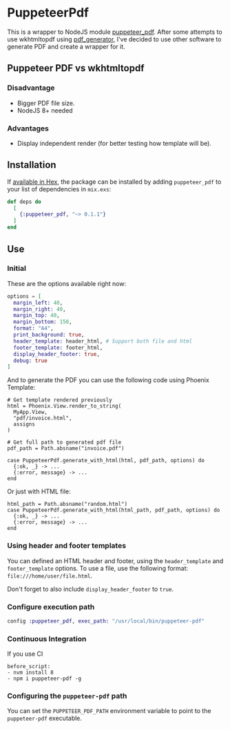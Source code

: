 # PuppeteerPdf

This is a wrapper to NodeJS module [puppeteer_pdf](https://www.npmjs.com/package/puppeteer-pdf). After some attempts to use wkhtmltopdf using [pdf_generator](https://github.com/gutschilla/elixir-pdf-generator), I've decided to use other software to generate PDF and create a wrapper for it.

## Puppeteer PDF vs wkhtmltopdf

### Disadvantage

* Bigger PDF file size.
* NodeJS 8+ needed

### Advantages

* Display independent render (for better testing how template will be).

## Installation

If [available in Hex](https://hex.pm/docs/publish), the package can be installed
by adding `puppeteer_pdf` to your list of dependencies in `mix.exs`:

```elixir
def deps do
  [
    {:puppeteer_pdf, "~> 0.1.1"}
  ]
end
```

## Use

### Initial
These are the options available right now:

```elixir
options = [
  margin_left: 40,
  margin_right: 40,
  margin_top: 40,
  margin_bottom: 150,
  format: "A4",
  print_background: true,
  header_template: header_html, # Support both file and html
  footer_template: footer_html,
  display_header_footer: true,
  debug: true
]
```

And to generate the PDF you can use the following code using Phoenix Template:

```
# Get template rendered previously
html = Phoenix.View.render_to_string(
  MyApp.View,
  "pdf/invoice.html",
  assigns
)

# Get full path to generated pdf file
pdf_path = Path.absname("invoice.pdf")

case PuppeteerPdf.generate_with_html(html, pdf_path, options) do
  {:ok, _} -> ...
  {:error, message} -> ...
end
```

Or just with HTML file:

```
html_path = Path.absname("random.html")
case PuppeteerPdf.generate_with_html(html_path, pdf_path, options) do
  {:ok, _} -> ...
  {:error, message} -> ...
end
```

### Using header and footer templates

You can defined an HTML header and footer, using the `header_template` and `footer_template` options.
To use a file, use the following format: `file:///home/user/file.html`.

Don't forget to also include `display_header_footer` to `true`.

### Configure execution path

```elixir
config :puppeteer_pdf, exec_path: "/usr/local/bin/puppeteer-pdf"
```

### Continuous Integration

If you use CI

```
before_script:
- nvm install 8
- npm i puppeteer-pdf -g
```

### Configuring the `puppeteer-pdf` path

You can set the `PUPPETEER_PDF_PATH` environment variable to point to the `puppeteer-pdf`
executable.

